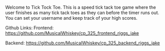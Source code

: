 Welcome to Tick Tock Toe. This is a speed tick tack toe game where the user finishes as many tick tack toes as they can before the timer runs out. You can set your username and keep track of your high scores. 

Github Links:
Frontend:
https://github.com/MusicalWhiskey/cp_325_frontend_riggs_jake

Backend:
https://github.com/MusicalWhiskey/cp_325_backend_riggs_jake